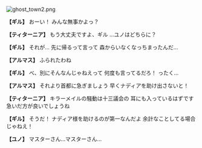 
![ghost_town2.png](../images/backgrounds/ghost_town2.png)

**【ギル】**
おーい！
みんな無事かよっ？

**【ティターニア】**
もう大丈夫ですよ、ギル
…ユノはどちらに？

**【ギル】**
それが…
先に帰るって言って
森からいなくなっちまったんだ…

**【アルマス】**
ふられたわね

**【ギル】**
べ、別にそんなんじゃねえって
何度も言ってるだろ！
ったく…

**【アルマス】**
それより首都に急ぎましょう
早くナディアを助け出さないと！

**【ティターニア】**
キラーメイルの騒動は十三議会の
耳にも入っているはずです
急いだ方が良いでしょうね

**【ギル】**
そうだ！
ナディア様を助けるのが第一なんだよ
余計なことしてる場合じゃねえ！

**【ユノ】**
マスターさん…マスターさん…
